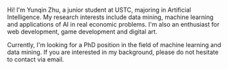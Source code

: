 Hi! I'm Yunqin Zhu, a junior student at USTC, majoring in Artificial Intelligence. My research interests include data mining, machine learning and applications of AI in real economic problems. I'm also an enthusiast for web development, game development and digital art.

Currently, I'm looking for a PhD position in the field of machine learning and data mining. If you are interested in my background, please do not hesitate to contact via email.